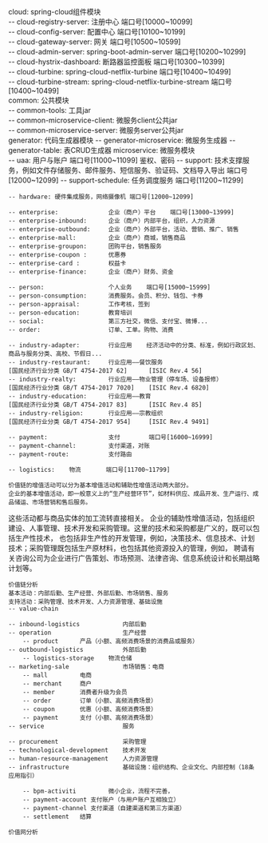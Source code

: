 cloud: spring-cloud组件模块  
    -- cloud-registry-server: 注册中心   端口号[10000~10099]  
    -- cloud-config-server: 配置中心   端口号[10100~10199]  
    -- cloud-gateway-server: 网关  端口号[10500~10599]  
    -- cloud-admin-server: spring-boot-admin-server  端口号[10200~10299]  
    -- cloud-hystrix-dashboard: 断路器监控面板  端口号[10300~10399]  
    -- cloud-turbine: spring-cloud-netflix-turbine  端口号[10400~10499]  
    -- cloud-turbine-stream: spring-cloud-netflix-turbine-stream   端口号[10400~10499]   
common:  公共模块  
    -- common-tools: 工具jar  
    -- common-microservice-client: 微服务client公共jar  
    -- common-microservice-server: 微服务server公共jar  
generator:  代码生成器模块
    -- generator-microservice: 微服务生成器
    -- generator-table: 表CRUD生成器
microservice:  微服务模块   
    -- uaa:         用户与账户  端口号[11000~11099]    鉴权、密码
    -- support: 技术支撑服务，例如文件存储服务、邮件服务、短信服务、验证码、文档导入导出 端口号[12000~12099]
    -- support-schedule: 任务调度服务 端口号[11200~11299]

    -- hardware: 硬件集成服务，网络摄像机 端口号[12000~12099]

    -- enterprise:              企业（商户）平台    端口号[13000~13999]
    -- enterprise-inbound:      企业（商户）内部平台，组织，人力资源
    -- enterprise-outbound:     企业（商户）外部平台，活动、营销、推广、销售
    -- enterprise-mall:         企业（商户）商城，销售商品
    -- enterprise-groupon:      团购平台，销售服务
    -- enterprise-coupon :      优惠券
    -- enterprise-card :        权益卡
    -- enterprise-finance:      企业（商户）财务、资金

    -- person:                  个人业务    端口号[15000~15999]
    -- person-consumption:      消费服务。会员、积分、钱包、卡券
    -- person-appraisal:        工作考核，签到
    -- person-education:        教育培训
    -- social:                  第三方社交，微信、支付宝、微博...
    -- order:                   订单、工单。购物、消费

    -- industry-adapter:        行业应用    经济活动中的分类、标准，例如行政区划、商品与服务分类、高校、节假日...
    -- industry-restaurant:     行业应用——餐饮服务                              [国民经济行业分类 GB/T 4754-2017 62]      [ISIC Rev.4 56]
    -- industry-realty:         行业应用——物业管理（停车场、设备报修）          [国民经济行业分类 GB/T 4754-2017 7020]    [ISIC Rev.4 6820]
    -- industry-education:      行业应用——教育                                  [国民经济行业分类 GB/T 4754-2017 83]      [ISIC Rev.4 85]
    -- industry-religion:       行业应用——宗教组织                              [国民经济行业分类 GB/T 4754-2017 954]     [ISIC Rev.4 9491]

    -- payment:                 支付        端口号[16000~16999]
    -- payment-channel:         支付渠道，对账
    -- payment-route:           支付路由

    -- logistics:    物流       端口号[11700~11799]

    价值链的增值活动可以分为基本增值活动和辅助性增值活动两大部分。
    企业的基本增值活动，即一般意义上的“生产经营环节”，如材料供应、成品开发、生产运行、成品储运、市场营销和售后服务。
这些活动都与商品实体的加工流转直接相关。
    企业的辅助性增值活动，包括组织建设、人事管理、技术开发和采购管理。这里的技术和采购都是广义的，既可以包括生产性技术，
也包括非生产性的开发管理，例如，决策技术、信息技术、计划技术；采购管理既包括生产原材料，也包括其他资源投入的管理，例如，
聘请有关咨询公司为企业进行广告策划、市场预测、法律咨询、信息系统设计和长期战略计划等。

    价值链分析
    基本活动：内部后勤、生产经营、外部后勤、市场销售、服务
    支持活动：采购管理、技术开发、人力资源管理、基础设施
    -- value-chain

    -- inbound-logistics            内部后勤
    -- operation                    生产经营
        -- product      产品（小额、高频消费场景的消费品或服务）
    -- outbound-logistics           外部后勤
        -- logistics-storage    物流仓储
    -- marketing-sale               市场销售：电商
        -- mall         电商
        -- merchant     商户
        -- member       消费者升级为会员
        -- order        订单（小额、高频消费场景）
        -- coupon       优惠（小额、高频消费场景）
        -- payment      支付（小额、高频消费场景）
    -- service                      服务

    -- procurement                  采购管理
    -- technological-development    技术开发
    -- human-resource-management    人力资源管理
    -- infrastructure               基础设施：组织结构、企业文化、内部控制（18条应用指引）

        -- bpm-activiti         微小企业，流程不完善，
        -- payment-account 支付账户（与用户账户互相独立）
        -- payment-channel 支付渠道（自建渠道和第三方渠道）
        -- settlement   结算

    价值网分析
